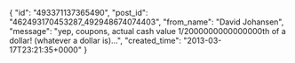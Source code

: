  {
   "id": "493371137365490",
   "post_id": "462493170453287_492948674074403",
   "from_name": "David Johansen",
   "message": "yep, coupons, actual cash value 1/2000000000000000th of a dollar! (whatever a dollar is)...",
   "created_time": "2013-03-17T23:21:35+0000"
 }
